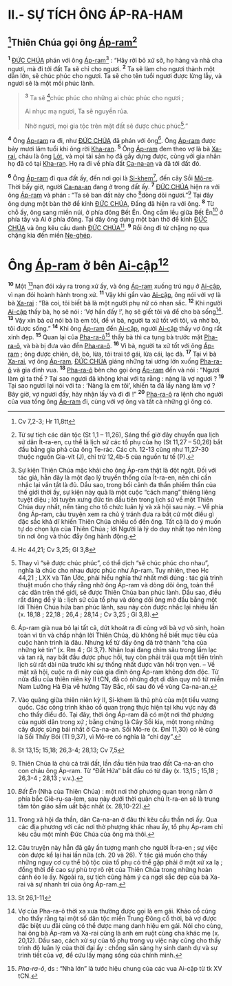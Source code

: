 # II.- SỰ TÍCH ÔNG ÁP-RA-HAM

## [^1@-00f1e63d-9ae1-4ea9-afe6-eba051fc37c1]Thiên Chúa gọi ông [Áp-ram]()[^1-00f1e63d-9ae1-4ea9-afe6-eba051fc37c1]
<sup><b>1</b></sup> [ĐỨC CHÚA]() phán với ông [Áp-ram]()[^2-00f1e63d-9ae1-4ea9-afe6-eba051fc37c1] : “Hãy rời bỏ xứ sở, họ hàng và nhà cha ngươi, mà đi tới đất Ta sẽ chỉ cho ngươi. <sup><b>2</b></sup> Ta sẽ làm cho ngươi thành một dân lớn, sẽ chúc phúc cho ngươi. Ta sẽ cho tên tuổi ngươi được lừng lẫy, và ngươi sẽ là một mối phúc lành.

> <sup><b>3</b></sup> Ta sẽ [^2@-00f1e63d-9ae1-4ea9-afe6-eba051fc37c1]chúc phúc cho những ai chúc phúc cho ngươi ;
>
> Ai nhục mạ ngươi, Ta sẽ nguyền rủa.
>
> Nhờ ngươi, mọi gia tộc trên mặt đất sẽ được chúc phúc[^3-00f1e63d-9ae1-4ea9-afe6-eba051fc37c1].”

<sup><b>4</b></sup> Ông [Áp-ram]() ra đi, như [ĐỨC CHÚA]() đã phán với ông[^4-00f1e63d-9ae1-4ea9-afe6-eba051fc37c1]. Ông [Áp-ram]() được bảy mươi lăm tuổi khi ông rời [Kha-ran](). <sup><b>5</b></sup> Ông [Áp-ram]() đem theo vợ là bà [Xa-rai](), cháu là ông [Lót](), và mọi tài sản họ đã gầy dựng được, cùng với gia nhân họ đã có tại [Kha-ran](). Họ ra đi về phía đất [Ca-na-an]() và đã tới đất đó.

<sup><b>6</b></sup> Ông [Áp-ram]() đi qua đất ấy, đến nơi gọi là [Si-khem]()[^5-00f1e63d-9ae1-4ea9-afe6-eba051fc37c1], đến cây Sồi [Mô-re](). Thời bấy giờ, người [Ca-na-an]() đang ở trong đất ấy. <sup><b>7</b></sup> [ĐỨC CHÚA]() hiện ra với ông [Áp-ram]() và phán : “Ta sẽ ban đất này cho [^3@-00f1e63d-9ae1-4ea9-afe6-eba051fc37c1]dòng dõi ngươi.”[^6-00f1e63d-9ae1-4ea9-afe6-eba051fc37c1] Tại đây ông dựng một bàn thờ để kính [ĐỨC CHÚA](), Đấng đã hiện ra với ông. <sup><b>8</b></sup> Từ chỗ ấy, ông sang miền núi, ở phía đông Bết Ên. Ông cắm lều giữa Bết Ên[^7-00f1e63d-9ae1-4ea9-afe6-eba051fc37c1] ở phía tây và Ai ở phía đông. Tại đây ông dựng một bàn thờ để kính [ĐỨC CHÚA]() và ông kêu cầu danh [ĐỨC CHÚA]()[^8-00f1e63d-9ae1-4ea9-afe6-eba051fc37c1]. <sup><b>9</b></sup> Rồi ông đi từ chặng nọ qua chặng kia đến miền [Ne-ghép]().

# Ông [Áp-ram]() ở bên [Ai-cập]()[^9-00f1e63d-9ae1-4ea9-afe6-eba051fc37c1]
<sup><b>10</b></sup> Một [^4@-00f1e63d-9ae1-4ea9-afe6-eba051fc37c1]nạn đói xảy ra trong xứ ấy, và ông [Áp-ram]() xuống trú ngụ ở [Ai-cập](), vì nạn đói hoành hành trong xứ. <sup><b>11</b></sup> Vậy khi gần vào [Ai-cập](), ông nói với vợ là bà [Xa-rai]() : “Bà coi, tôi biết bà là một người phụ nữ có nhan sắc. <sup><b>12</b></sup> Khi người [Ai-cập]() thấy bà, họ sẽ nói : ‘Vợ hắn đấy !’, họ sẽ giết tôi và để cho bà sống[^10-00f1e63d-9ae1-4ea9-afe6-eba051fc37c1]. <sup><b>13</b></sup> Vậy xin bà cứ nói bà là em tôi, để vì bà, người ta xử tốt với tôi, và nhờ bà, tôi được sống.” <sup><b>14</b></sup> Khi ông [Áp-ram]() đến [Ai-cập](), người [Ai-cập]() thấy vợ ông rất xinh đẹp. <sup><b>15</b></sup> Quan lại của [Pha-ra-ô]()[^11-00f1e63d-9ae1-4ea9-afe6-eba051fc37c1] thấy bà thì ca tụng bà trước mặt [Pha-ra-ô](), và bà bị đưa vào đền [Pha-ra-ô](). <sup><b>16</b></sup> Vì bà, người ta xử tốt với ông [Áp-ram]() ; ông được chiên, dê, bò, lừa, tôi trai tớ gái, lừa cái, lạc đà. <sup><b>17</b></sup> Tại vì bà [Xa-rai](), vợ ông [Áp-ram](), [ĐỨC CHÚA]() giáng những tai ương lớn xuống [Pha-ra-ô]() và gia đình vua. <sup><b>18</b></sup> [Pha-ra-ô]() bèn cho gọi ông [Áp-ram]() đến và nói : “Ngươi làm gì ta thế ? Tại sao ngươi đã không khai với ta rằng : nàng là vợ ngươi ? <sup><b>19</b></sup> Tại sao ngươi lại nói với ta : ‘Nàng là em tôi’, khiến ta đã lấy nàng làm vợ ? Bây giờ, vợ ngươi đấy, hãy nhận lấy và đi đi !” <sup><b>20</b></sup> [Pha-ra-ô]() ra lệnh cho người của vua tống ông [Áp-ram]() đi, cùng với vợ ông và tất cả những gì ông có.

[^1-00f1e63d-9ae1-4ea9-afe6-eba051fc37c1]: Từ sự tích các dân tộc (St 1,1 – 11,26), Sáng thế giờ đây chuyển qua lịch sử dân Ít-ra-en, cụ thể là lịch sử các tổ phụ của họ (St 11,27 – 50,26) bắt đầu bằng gia phả của ông Te-rác. Các ch. 12-13 cũng như 11,27-30 thuộc nguồn Gia-vít (J), chỉ trừ 12,4b-5 của nguồn tư tế (P).
[^2-00f1e63d-9ae1-4ea9-afe6-eba051fc37c1]: Sự kiện Thiên Chúa mặc khải cho ông Áp-ram thật là đột ngột. Đối với tác giả, hẳn đây là một đạo lý truyền thống của Ít-ra-en, nên chỉ cần nhắc lại vắn tắt là đủ. Dầu sao, trong bối cảnh đa thần phiếm thần của thế giới thời ấy, sự kiện này quả là một cuộc “cách mạng” thiêng liêng tuyệt diệu ; lời tuyên xưng đức tin đầu tiên trong lịch sử về một Thiên Chúa duy nhất, nền tảng cho tổ chức luân lý và xã hội sau này. – Về phía ông Áp-ram, câu truyện xem ra chủ ý tránh đưa ra bất cứ một điều gì đặc sắc khả dĩ khiến Thiên Chúa chiếu cố đến ông. Tất cả là do ý muốn tự do chọn lựa của Thiên Chúa ; lời Người là lý do duy nhất tạo nên lòng tin nơi ông và thúc đẩy ông hành động.
[^3-00f1e63d-9ae1-4ea9-afe6-eba051fc37c1]: Thay vì “sẽ được chúc phúc”, có thể dịch “sẽ chúc phúc cho nhau”, nghĩa là chúc cho nhau được phúc như Áp-ram. Tuy nhiên, theo Hc 44,21 ; LXX và Tân Ước, phải hiểu nghĩa thứ nhất mới đúng : tác giả trình thuật muốn cho thấy rằng nhờ ông Áp-ram và dòng dõi ông, toàn thể các dân trên thế giới, sẽ được Thiên Chúa ban phúc lành. Dầu sao, điều rất đáng để ý là : lịch sử của tổ phụ và dòng dõi ông mở đầu bằng một lời Thiên Chúa hứa ban phúc lành, sau này còn được nhắc lại nhiều lần (x. 18,18 ; 22,18 ; 26,4 ; 28,14 ; Cv 3,25 ; Gl 3,8).
[^4-00f1e63d-9ae1-4ea9-afe6-eba051fc37c1]: Áp-ram già nua bỏ lại tất cả, dứt khoát ra đi cùng với bà vợ vô sinh, hoàn toàn vì tin và chấp nhận lời Thiên Chúa, dù không hề biết mục tiêu của cuộc hành trình là đâu. Nhưng kể từ đấy ông đã trở thành “cha của những kẻ tin” (x. Rm 4 ; Gl 3,7). Nhân loại đang chìm sâu trong lầm lạc và tan rã, nay bắt đầu được phục hồi, tuy còn phải trải qua một tiến trình lịch sử rất dài nữa trước khi sự thống nhất được vãn hồi trọn vẹn. – Về mặt xã hội, cuộc ra đi này của gia đình ông Áp-ram không đơn độc. Từ nửa đầu của thiên niên kỷ II tCN, đã có những đợt di dân quy mô từ miền Nam Lưỡng Hà Địa về hướng Tây Bắc, rồi sau đó về vùng Ca-na-an.
[^5-00f1e63d-9ae1-4ea9-afe6-eba051fc37c1]: Vào quãng giữa thiên niên kỷ II, Si-khem là thủ phủ của một tiểu vương quốc. Các công trình khảo cổ quan trọng thực hiện tại khu vực này đã cho thấy điều đó. Tại đây, thời ông Áp-ram đã có một nơi thờ phượng của người dân trong xứ ; bằng chứng là Cây Sồi kia, một trong những cây được sùng bái nhất ở Ca-na-an. Sồi Mô-re (x. Đnl 11,30) có lẽ cũng là Sồi Thầy Bói (Tl 9,37), vì Mô-re có nghĩa là “chỉ dạy”.
[^6-00f1e63d-9ae1-4ea9-afe6-eba051fc37c1]: Thiên Chúa là chủ cả trái đất, lần đầu tiên hứa trao đất Ca-na-an cho con cháu ông Áp-ram. Từ “Đất Hứa” bắt đầu có từ đây (x. 13,15 ; 15,18 ; 26,3-4 ; 28,13 ; v.v.).
[^7-00f1e63d-9ae1-4ea9-afe6-eba051fc37c1]: *Bết Ên* (Nhà của Thiên Chúa) : một nơi thờ phượng quan trọng nằm ở phía bắc Giê-ru-sa-lem, sau này dưới thời quân chủ Ít-ra-en sẽ là trung tâm tôn giáo sầm uất bậc nhất (x. 28,10-22).
[^8-00f1e63d-9ae1-4ea9-afe6-eba051fc37c1]: Trong xã hội đa thần, dân Ca-na-an ở đâu thì kêu cầu thần nơi ấy. Qua các địa phương với các nơi thờ phượng khác nhau ấy, tổ phụ Áp-ram chỉ kêu cầu một mình Đức Chúa của ông mà thôi.
[^9-00f1e63d-9ae1-4ea9-afe6-eba051fc37c1]: Câu truyện này hẳn đã gây ấn tượng mạnh cho người Ít-ra-en ; sự việc còn được kể lại hai lần nữa (ch. 20 và 26). Ý tác giả muốn cho thấy những nguy cơ cụ thể bộ tộc của tổ phụ có thể gặp phải ở một xứ xa lạ ; đồng thời đề cao sự phù trợ rõ rệt của Thiên Chúa trong những hoàn cảnh éo le ấy. Ngoài ra, sự tích cũng hàm ý ca ngợi sắc đẹp của bà Xa-rai và sự nhanh trí của ông Áp-ram.
[^10-00f1e63d-9ae1-4ea9-afe6-eba051fc37c1]: Vợ của Pha-ra-ô thời xa xưa thường được gọi là em gái. Khảo cổ cũng cho thấy rằng tại một số dân tộc miền Trung Đông cổ thời, bà vợ được đặc biệt ưu đãi cũng có thể được mang danh hiệu em gái. Nói cho cùng, hai ông bà Áp-ram và Xa-rai cũng là anh em ruột cùng cha khác mẹ (x. 20,12). Dầu sao, cách xử sự của tổ phụ trong vụ việc này cũng cho thấy trình độ luân lý của thời đại ấy : chồng sẵn sàng hy sinh danh dự và sự trinh tiết của vợ, để cứu lấy mạng sống của chính mình.
[^11-00f1e63d-9ae1-4ea9-afe6-eba051fc37c1]: *Pha-ra-ô*, ds : “Nhà lớn” là tước hiệu chung của các vua Ai-cập từ tk XV tCN.
[^1@-00f1e63d-9ae1-4ea9-afe6-eba051fc37c1]: Cv 7,2-3; Hr 11,8tt
[^2@-00f1e63d-9ae1-4ea9-afe6-eba051fc37c1]: Hc 44,21; Cv 3,25; Gl 3,8
[^3@-00f1e63d-9ae1-4ea9-afe6-eba051fc37c1]: St 13,15; 15,18; 26,3-4; 28,13; Cv 7,5
[^4@-00f1e63d-9ae1-4ea9-afe6-eba051fc37c1]: St 26,1-11